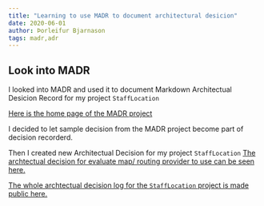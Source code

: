 ```yaml
---
title: "Learning to use MADR to document architectural desicion"
date: 2020-06-01
author: Þorleifur Bjarnason
tags: madr,adr
---
```


## Look into MADR

I looked into MADR and used it to document Markdown Architectual Desicion Record for my project `StaffLocation`

[Here is the home page of the MADR project](https://adr.github.io/madr/)

I decided to let sample decision from the MADR project become part of decision recorderd.

Then I created new Architectual Decision for my project `StaffLocation`
[The archtectual decision for evaluate map/ routing provider to use can be seen here.](/docs/adr/0001-what-map-provider.html) 

[The whole archtectual decision log for the `StaffLocation` project is made public here.](/docs/adr/index)

